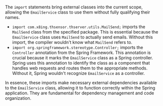 The `import` statements bring external classes into the current scope, allowing the `EmailService` class to use them without fully qualifying their names.

*   `import com.x8ing.thsensor.thserver.utils.MailSend;` imports the `MailSend` class from the specified package. This is essential because the `EmailService` class uses `MailSend` to actually send emails. Without this import, the compiler wouldn't know what `MailSend` refers to.
*   `import org.springframework.stereotype.Controller;` imports the `Controller` annotation from the Spring Framework. This annotation is crucial because it marks the `EmailService` class as a Spring controller.  Spring uses this annotation to identify the class as a component that handles web requests and routes them to the appropriate methods. Without it, Spring wouldn't recognize `EmailService` as a controller.

In essence, these imports make necessary external dependencies available to the `EmailService` class, allowing it to function correctly within the Spring application. They are fundamental for dependency management and code organization.